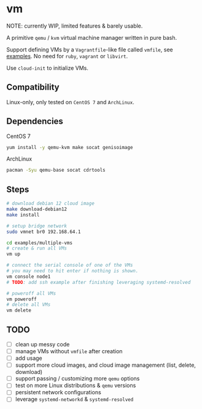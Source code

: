 # vm

NOTE: currently WIP, limited features & barely usable.

A primitive `qemu` / `kvm` virtual machine manager written in pure bash.

Support defining VMs by a `Vagrantfile`-like file called `vmfile`, see [examples](./examples). No need for `ruby`, `vagrant` or `libvirt`.

Use `cloud-init` to initialize VMs.


## Compatibility

Linux-only, only tested on `CentOS 7` and `ArchLinux`.

## Dependencies

CentOS 7

```bash
yum install -y qemu-kvm make socat genisoimage
```

ArchLinux

```bash
pacman -Syu qemu-base socat cdrtools
```

## Steps

```bash
# download debian 12 cloud image
make download-debian12
make install

# setup bridge network
sudo vmnet br0 192.168.64.1

cd examples/multiple-vms
# create & run all VMs
vm up

# connect the serial console of one of the VMs
# you may need to hit enter if nothing is shown.
vm console node1
# TODO: add ssh example after finishing leveraging systemd-resolved

# poweroff all VMs
vm poweroff
# delete all VMs
vm delete
```

## TODO

- [ ] clean up messy code
- [ ] manage VMs without `vmfile` after creation
- [ ] add usage
- [ ] support more cloud images, and cloud image management (list, delete, download)
- [ ] support passing / customizing more `qemu` options
- [ ] test on more Linux distributions & `qemu` versions
- [ ] persistent network configurations
- [ ] leverage `systemd-networkd` & `systemd-resolved`
